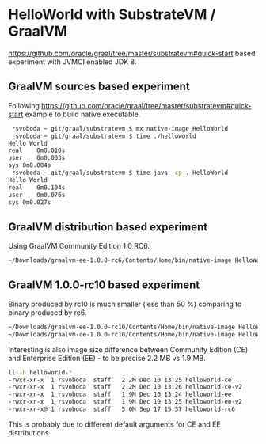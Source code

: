 # HelloWorld with SubstrateVM / GraalVM
https://github.com/oracle/graal/tree/master/substratevm#quick-start based experiment with JVMCI enabled JDK 8.

## GraalVM sources based experiment
Following https://github.com/oracle/graal/tree/master/substratevm#quick-start example to build native executable.

```bash
 rsvoboda ~ git/graal/substratevm $ mx native-image HelloWorld
 rsvoboda ~ git/graal/substratevm $ time ./helloworld
Hello World
real	0m0.010s
user	0m0.003s
sys	0m0.004s
 rsvoboda ~ git/graal/substratevm $ time java -cp . HelloWorld
Hello World
real	0m0.104s
user	0m0.076s
sys	0m0.027s
```

## GraalVM distribution based experiment
Using GraalVM Community Edition 1.0 RC6.

```bash
~/Downloads/graalvm-ee-1.0.0-rc6/Contents/Home/bin/native-image HelloWorld
```

## GraalVM 1.0.0-rc10 based experiment
Binary produced by rc10 is much smaller (less than 50 %) comparing to binary produced by rc6.

```bash
~/Downloads/graalvm-ee-1.0.0-rc10/Contents/Home/bin/native-image HelloWorld
~/Downloads/graalvm-ce-1.0.0-rc10/Contents/Home/bin/native-image HelloWorld

```

Interesting is also image size difference between Community Edition (CE) and Enterprise Edition (EE) - to be precise 2.2 MB vs 1.9 MB.
```bash
ll -h helloworld-*
-rwxr-xr-x  1 rsvoboda  staff   2.2M Dec 10 13:25 helloworld-ce
-rwxr-xr-x  1 rsvoboda  staff   2.2M Dec 10 13:26 helloworld-ce-v2
-rwxr-xr-x  1 rsvoboda  staff   1.9M Dec 10 13:24 helloworld-ee
-rwxr-xr-x  1 rsvoboda  staff   1.9M Dec 10 13:25 helloworld-ee-v2
-rwxr-xr-x@ 1 rsvoboda  staff   5.0M Sep 17 15:37 helloworld-rc6
```

This is probably due to different default arguments for CE and EE distributions.